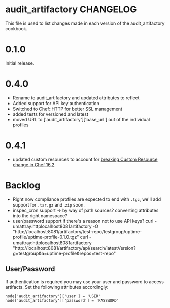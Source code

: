 # audit_artifactory CHANGELOG

This file is used to list changes made in each version of the audit_artifactory cookbook.

# 0.1.0

Initial release.

# 0.4.0

* Rename to audit_artifactory and updated attributes to reflect
* Added support for API key authentication
* Switched to Chef::HTTP for better SSL management
* added tests for versioned and latest
* moved URL to ['audit_artifactory']['base_url'] out of the individual profiles

# 0.4.1

* updated custom resources to account for [breaking Custom Resource change in Chef 16.2](https://discourse.chef.io/t/chef-infra-client-16-2-released/17284)

# Backlog
* Right now compliance profiles are expected to end with `.tgz`, we'll add support for `.tar.gz` and .`zip` soon.
* inspec_cron support -> by way of path sources? converting attributes into the right namespace?
* user/password support if there's a reason not to use API keys?
curl -umattray:httplocalhost8081artifactory -O "http://localhost:8081/artifactory/test-repo/testgroup/uptime-profile/uptime-profile-0.1.0.tgz"
curl -umattray:httplocalhost8081artifactory "http://localhost:8081/artifactory/api/search/latestVersion?g=testgroup&a=uptime-profile&repos=test-repo"
## User/Password

If authentication is required you may use your user and password to access artifacts. Set the following attributes accordingly:

    node['audit_artifactory']['user'] = 'USER'
    node['audit_artifactory']['password'] = 'PASSWORD'
